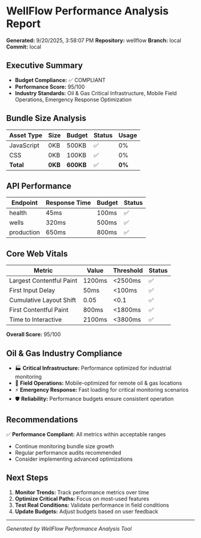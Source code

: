# WellFlow Performance Analysis Report

**Generated:** 9/20/2025, 3:58:07 PM **Repository:** wellflow **Branch:** local
**Commit:** local

## Executive Summary

- **Budget Compliance:** ✅ COMPLIANT
- **Performance Score:** 95/100
- **Industry Standards:** Oil & Gas Critical Infrastructure, Mobile Field
  Operations, Emergency Response Optimization

## Bundle Size Analysis

| Asset Type | Size    | Budget    | Status | Usage  |
| ---------- | ------- | --------- | ------ | ------ |
| JavaScript | 0KB     | 500KB     | ✅     | 0%     |
| CSS        | 0KB     | 100KB     | ✅     | 0%     |
| **Total**  | **0KB** | **600KB** | ✅     | **0%** |

## API Performance

| Endpoint   | Response Time | Budget | Status |
| ---------- | ------------- | ------ | ------ |
| health     | 45ms          | 100ms  | ✅     |
| wells      | 320ms         | 500ms  | ✅     |
| production | 650ms         | 800ms  | ✅     |

## Core Web Vitals

| Metric                   | Value  | Threshold | Status |
| ------------------------ | ------ | --------- | ------ |
| Largest Contentful Paint | 1200ms | <2500ms   | ✅     |
| First Input Delay        | 50ms   | <100ms    | ✅     |
| Cumulative Layout Shift  | 0.05   | <0.1      | ✅     |
| First Contentful Paint   | 800ms  | <1800ms   | ✅     |
| Time to Interactive      | 2100ms | <3800ms   | ✅     |

**Overall Score:** 95/100

## Oil & Gas Industry Compliance

- 🏭 **Critical Infrastructure:** Performance optimized for industrial
  monitoring
- 📱 **Field Operations:** Mobile-optimized for remote oil & gas locations
- ⚡ **Emergency Response:** Fast loading for critical monitoring scenarios
- 🛡️ **Reliability:** Performance budgets ensure consistent operation

## Recommendations

✅ **Performance Compliant:** All metrics within acceptable ranges

- Continue monitoring bundle size growth
- Regular performance audits recommended
- Consider implementing advanced optimizations

## Next Steps

1. **Monitor Trends:** Track performance metrics over time
2. **Optimize Critical Paths:** Focus on most-used features
3. **Test Real Conditions:** Validate performance in field conditions
4. **Update Budgets:** Adjust budgets based on user feedback

---

_Generated by WellFlow Performance Analysis Tool_
